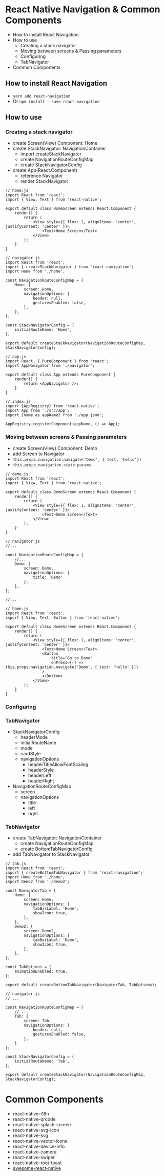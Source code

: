 # React Native Navigation & Common Components

* How to install React Navigation
* How to use
    * Creating a stack navigator
    * Moving between screens & Passing parameters
    * Configuring
    * TabNavigator
* Common Components

## How to install React Navigation
* `yarn add react-navigation`
* Or `npm install --save react-navigation`

## How to use

### Creating a stack navigator
* create Screen(View) Component: Home
* create StackNavigator: NavigationContainer
    * import createStackNavigator
    * create NavigationRouteConfigMap
    * create StackNavigatorConfig
* create App(React.Component)
    * reference Navigator
    * render StackNavigator

```
// home.js
import React from 'react';
import { View, Text } from 'react-native';

export default class HomeScreen extends React.Component {
    render() {
        return (
            <View style={{ flex: 1, alignItems: 'center', justifyContent: 'center' }}>
                <Text>Home Screen</Text>
            </View>
        );
    }
}
```

```
// navigator.js
import React from 'react';
import { createStackNavigator } from 'react-navigation';
import Home from './home';

const NavigationRouteConfigMap = {
    Home: {
        screen: Home,
        navigationOptions: {
            header: null,
            gesturesEnabled: false,
        },
    },
};

const StackNavigatorConfig = {
    initialRouteName: 'Home',
};

export default createStackNavigator(NavigationRouteConfigMap, StackNavigatorConfig);
```

```
// app.js
import React, { PureComponent } from 'react';
import AppNavigator from './navigator';

export default class App extends PureComponent {
    render() {
        return <AppNavigator />;
    }
}
```

```
// index.js
import {AppRegistry} from 'react-native';
import App from './src/app';
import {name as appName} from './app.json';

AppRegistry.registerComponent(appName, () => App);
```

### Moving between screens & Passing parameters
* create Screen(View) Component: Demo
* add Screen to Navigator
* `this.props.navigation.navigate('Demo', { test: 'hello'})`
* `this.props.navigation.state.params`

```
// demo.js
import React from 'react';
import { View, Text } from 'react-native';

export default class DemoScreen extends React.Component {
    render() {
        return (
            <View style={{ flex: 1, alignItems: 'center', justifyContent: 'center' }}>
                <Text>Demo Screen</Text>
            </View>
        );
    }
}
```

```
// navigator.js
//...

const NavigationRouteConfigMap = {
    //...
    Demo: {
        screen: Demo,
        navigationOptions: {
            title: 'Demo'
        },
    },
};

//...
```

```
// home.js
import React from 'react';
import { View, Text, Button } from 'react-native';

export default class HomeScreen extends React.Component {
    render() {
        return (
            <View style={{ flex: 1, alignItems: 'center', justifyContent: 'center' }}>
                <Text>Home Screen</Text>
                <Button 
                    title="Go to Demo"
                    onPress={() => this.props.navigation.navigate('Demo', { test: 'hello' })}
                >
                </Button>
            </View>
        );
    }
}
```

### Configuring

### TabNavigator
* StackNavigatorConfig
    * headerMode
    * initialRouteName
    * mode
    * cardStyle
    * navigationOptions
        * headerTitleAllowFontScaling
        * headerStyle
        * headerLeft
        * headerRight
* NavigationRouteConfigMap
    * screen
    * navigationOptions
        * title
        * left
        * right

### TabNavigator
* create TabNavigator: NavigationContainer
    * create NavigationRouteConfigMap
    * create BottomTabNavigatorConfig
* add TabNavigator to StackNavigator

```
// tab.js
import React from 'react';
import { createBottomTabNavigator } from 'react-navigation';
import Home from './home';
import Demo2 from './demo2';

const NavigatorTab = {
    Home: {
        screen: Home,
        navigationOptions: {
            tabBarLabel: 'Home',
            showIcon: true,
        },
    },
    Demo2: {
        screen: Demo2,
        navigationOptions: {
            tabBarLabel: 'Demo',
            showIcon: true,
        },
    },
};

const TabOptions = {
    animationEnabled: true,
};

export default createBottomTabNavigator(NavigatorTab, TabOptions);
```

```
// navigator.js
// ...

const NavigationRouteConfigMap = {
    // ...
    Tab: {
        screen: Tab,
        navigationOptions: {
            header: null,
            gesturesEnabled: false,
        },
    }
};

const StackNavigatorConfig = {
    initialRouteName: 'Tab',
};

export default createStackNavigator(NavigationRouteConfigMap, StackNavigatorConfig);
```

# Common Components
* react-native-i18n
* react-native-qrcode
* react-native-splash-screen
* react-native-svg-icon
* react-native-svg
* react-native-vector-icons
* react-native-device-info
* react-native-camera
* react-native-swiper
* react-native-root-toast
* [awesome-react-native](https://github.com/jondot/awesome-react-native)

